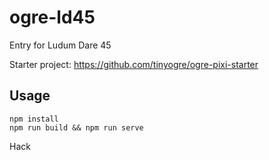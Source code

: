 # ogre-ld45

Entry for Ludum Dare 45

Starter project: https://github.com/tinyogre/ogre-pixi-starter

## Usage

```
npm install
npm run build && npm run serve
```
Hack

